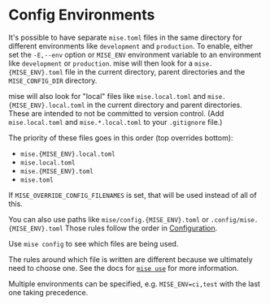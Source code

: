 # Config Environments

It's possible to have separate `mise.toml` files in the same directory for different
environments like `development` and `production`. To enable, either set the `-E,--env` option or `MISE_ENV` environment
variable to an environment like `development` or `production`. mise will then look for a `mise.{MISE_ENV}.toml` file
in the current directory, parent directories and the `MISE_CONFIG_DIR` directory.

mise will also look for "local" files like `mise.local.toml` and `mise.{MISE_ENV}.local.toml`
in the current directory and parent directories.
These are intended to not be committed to version control.
(Add `mise.local.toml` and `mise.*.local.toml` to your `.gitignore` file.)

The priority of these files goes in this order (top overrides bottom):

- `mise.{MISE_ENV}.local.toml`
- `mise.local.toml`
- `mise.{MISE_ENV}.toml`
- `mise.toml`

If `MISE_OVERRIDE_CONFIG_FILENAMES` is set, that will be used instead of all of this.

You can also use paths like `mise/config.{MISE_ENV}.toml` or `.config/mise.{MISE_ENV}.toml` Those rules
follow the order in [Configuration](/configuration).

Use `mise config` to see which files are being used.

The rules around which file is written are different because we ultimately need to choose one. See
the docs for [`mise use`](/cli/use.html) for more information.

Multiple environments can be specified, e.g. `MISE_ENV=ci,test` with the last one taking precedence.
